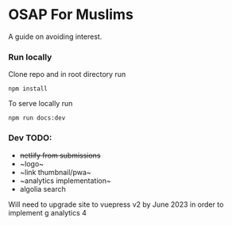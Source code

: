# OSAP For Muslims

A guide on avoiding interest.

### Run locally
Clone repo and in root directory run
```
npm install
```
To serve locally run
```
npm run docs:dev
```

### Dev TODO:
- ~~netlify from submissions~~
- ~logo~
- ~link thumbnail/pwa~
- ~analytics implementation~
- algolia search

Will need to upgrade site to vuepress v2 by June 2023 in order to implement g analytics 4
